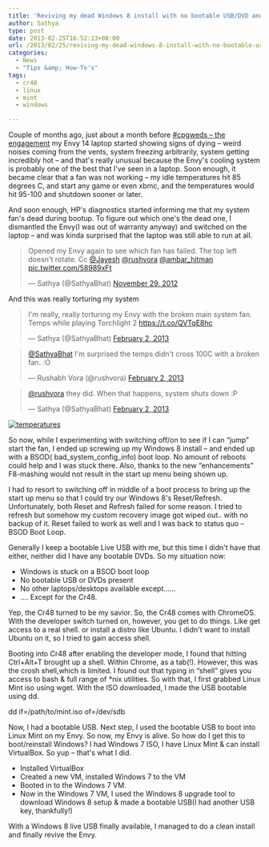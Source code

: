 ```yaml
---
title: 'Reviving my dead Windows 8 install with no bootable USB/DVD and Linux Mint & Cr48'
author: Sathya
type: post
date: 2013-02-25T16:52:13+00:00
url: /2013/02/25/reviving-my-dead-windows-8-install-with-no-bootable-usbdvd-and-linux-mint-cr48/
categories:
  - News
  - "Tips &amp; How-To's"
tags:
  - cr48
  - linux
  - mint
  - windows

---
```

Couple of months ago, just about a month before <a href="https://sathyabh.at/2012/12/28/how-cpgweds-came-about-the-engagement/" target="_blank">#cpgweds &#8211; the engagement</a> my Envy 14 laptop started showing signs of dying &#8211; weird noises coming from the vents, system freezing arbitrarily, system getting incredibly hot &#8211; and that's really unusual because the Envy's cooling system is probably one of the best that I've seen in a laptop. Soon enough, it became clear that a fan was not working &#8211; my idle temperatures hit 85 degrees C, and start any game or even xbmc, and the temperatures would hit 95-100 and shutdown sooner or later.

And soon enough, HP's diagnostics started informing me that my system fan's dead during bootup. To figure out which one's the dead one, I dismantled the Envy(I was out of warranty anyway) and switched on the laptop &#8211; and was kinda surprised that the laptop was still able to run at all.

<blockquote class="twitter-tweet" data->
  <p lang="en" dir="ltr">
    Opened my Envy again to see which fan has failed. The top left doesn't rotate. Cc <a href="https://twitter.com/jayesh">@Jayesh</a> <a href="https://twitter.com/rushvora">@rushvora</a> <a href="https://twitter.com/ambar_hitman">@ambar_hitman</a> <a href="https://t.co/58989xFt">pic.twitter.com/58989xFt</a>
  </p>
  
  <p>
    &mdash; Sathya (@SathyaBhat) <a href="https://twitter.com/SathyaBhat/status/274018876067573760">November 29, 2012</a>
  </p>
</blockquote>



And this was really torturing my system

<blockquote class="twitter-tweet" data->
  <p lang="en" dir="ltr">
    I'm really, really torturing my Envy with the broken main system fan. Temps while playing Torchlight 2 <a href="https://t.co/QVTqE8hc">https://t.co/QVTqE8hc</a>
  </p>
  
  <p>
    &mdash; Sathya (@SathyaBhat) <a href="https://twitter.com/SathyaBhat/status/297698100464734209">February 2, 2013</a>
  </p>
</blockquote>



<blockquote class="twitter-tweet" data->
  <p lang="en" dir="ltr">
    <a href="https://twitter.com/SathyaBhat">@SathyaBhat</a> I'm surprised the temps didn't cross 100C with a broken fan. :O
  </p>
  
  <p>
    &mdash; Rushabh Vora (@rushvora) <a href="https://twitter.com/rushvora/status/297698686841024512">February 2, 2013</a>
  </p>
</blockquote>



<blockquote class="twitter-tweet" data->
  <p lang="en" dir="ltr">
    <a href="https://twitter.com/rushvora">@rushvora</a> they did. When that happens, system shuts down :P
  </p>
  
  <p>
    &mdash; Sathya (@SathyaBhat) <a href="https://twitter.com/SathyaBhat/status/297698747264139264">February 2, 2013</a>
  </p>
</blockquote>



[<img class="alignnone" title="temperatures" src="https://i.imgur.com/NguB4AP.png" alt="temperatures"   />][1]

So now, while I experimenting with switching off/on to see if I can &#8220;jump&#8221; start the fan, I ended up screwing up my Windows 8 install &#8211; and ended up with a BSOD( bad\_system\_config_info) boot loop. No amount of reboots could help and I was stuck there. Also, thanks to the new &#8220;enhancements&#8221; F8-mashing would not result in the start up menu being shown up.

I had to resort to switching off in middle of a boot process to bring up the start up menu so that I could try our Windows 8's Reset/Refresh. Unfortunately, both Reset and Refresh failed for some reason. I tried to refresh but somehow my custom recovery image got wiped out.. with no backup of it. Reset failed to work as well and I was back to status quo &#8211; BSOD Boot Loop.

Generally I keep a bootable Live USB with me, but this time I didn't have that either, neither did I have any bootable DVDs. So my situation now:

  * Windows is stuck on a BSOD boot loop
  * No bootable USB or DVDs present
  * No other laptops/desktops available except&#8230;&#8230;
  * &#8230;. Except for the Cr48.

Yep, the Cr48 turned to be my savior. So, the Cr48 comes with ChromeOS. With the developer switch turned on, however, you get to do things. Like get access to a real shell. or install a distro like Ubuntu. I didn't want to install Ubuntu on it, so I tried to gain access shell.

Booting into Cr48 after enabling the developer mode, I found that hitting Ctrl+Alt+T brought up a shell. Within Chrome, as a tab(!). However, this was the crosh shell,which is limited. I found out that typing in &#8220;shell&#8221; gives you access to bash & full range of *nix utilities. So with that, I first grabbed Linux Mint iso using wget. With the ISO downloaded, I made the USB bootable using dd.

dd if=/path/to/mint.iso of=/dev/sdb

Now, I had a bootable USB. Next step, I used the bootable USB to boot into Linux Mint on my Envy. So now, my Envy is alive. So how do I get this to boot/reinstall Windows? I had Windows 7 ISO, I have Linux Mint & can install VirtualBox. So yup &#8211; that's what I did.

  * Installed VirtualBox
  * Created a new VM, installed Windows 7 to the VM
  * Booted in to the Windows 7 VM.
  * Now in the Windows 7 VM, I used the Windows 8 upgrade tool to download Windows 8 setup & made a bootable USB(I had another USB key, thankfully!)

With a Windows 8 live USB finally available, I managed to do a clean install and finally revive the Envy.

 [1]: https://i.imgur.com/NguB4AP.png
